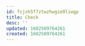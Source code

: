 ```yaml
---
id: fcjxh5f7ztwzhwgie9liwgp
title: Check
desc: ''
updated: 1682509764261
created: 1682509764261
---
```


